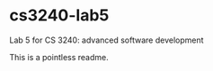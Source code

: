 cs3240-lab5
===========

Lab 5 for CS 3240: advanced software development

This is a pointless readme. 
